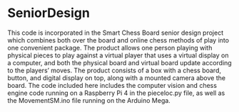 # SeniorDesign

This code is incorporated in the Smart Chess Board senior design project which combines both over the board and online chess methods of play into one convenient package. The product allows one person playing with physical pieces to play against a virtual player that uses a virtual display on a computer, and both the physical board and virtual board update according to the players’ moves. The product consists of a box with a chess board, button, and digital display on top, along with a mounted camera above the board. The code included here includes the computer vision and chess engine code running on a Raspberry Pi 4 in the pieceloc.py file, as well as the MovementSM.ino file running on the Arduino Mega.
